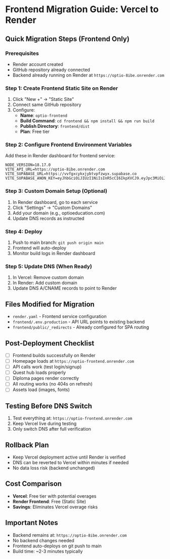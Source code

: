 # Frontend Migration Guide: Vercel to Render

## Quick Migration Steps (Frontend Only)

### Prerequisites
- Render account created
- GitHub repository already connected
- Backend already running on Render at `https://optio-8ibe.onrender.com`

### Step 1: Create Frontend Static Site on Render
1. Click "New +" → "Static Site"
2. Connect same GitHub repository
3. Configure:
   - **Name**: `optio-frontend`
   - **Build Command**: `cd frontend && npm install && npm run build`
   - **Publish Directory**: `frontend/dist`
   - **Plan**: Free tier

### Step 2: Configure Frontend Environment Variables
Add these in Render dashboard for frontend service:
```
NODE_VERSION=18.17.0
VITE_API_URL=https://optio-8ibe.onrender.com
VITE_SUPABASE_URL=https://vvfgxcykxjybtvpfzwyx.supabase.co
VITE_SUPABASE_ANON_KEY=eyJhbGciOiJIUzI1NiIsInR5cCI6IkpXVCJ9.eyJpc3MiOiJzdXBhYmFzZSIsInJlZiI6InZ2Zmd4Y3lreGp5YnR2cGZ6d3l4Iiwicm9sZSI6ImFub24iLCJpYXQiOjE3NTU5ODQ2NTAsImV4cCI6MjA3MTU2MDY1MH0.Bh00lJuio6mYbAaJDd7BXsdRkm8azGw2A8djCq7cmO0
```

### Step 3: Custom Domain Setup (Optional)
1. In Render dashboard, go to each service
2. Click "Settings" → "Custom Domains"
3. Add your domain (e.g., optioeducation.com)
4. Update DNS records as instructed

### Step 4: Deploy
1. Push to main branch: `git push origin main`
2. Frontend will auto-deploy
3. Monitor build logs in Render dashboard

### Step 5: Update DNS (When Ready)
1. In Vercel: Remove custom domain
2. In Render: Add custom domain 
3. Update DNS A/CNAME records to point to Render

## Files Modified for Migration
- `render.yaml` - Frontend service configuration
- `frontend/.env.production` - API URL points to existing backend
- `frontend/public/_redirects` - Already configured for SPA routing

## Post-Deployment Checklist
- [ ] Frontend builds successfully on Render
- [ ] Homepage loads at `https://optio-frontend.onrender.com`
- [ ] API calls work (test login/signup)
- [ ] Quest hub loads properly
- [ ] Diploma pages render correctly
- [ ] All routing works (no 404s on refresh)
- [ ] Assets load (images, fonts)

## Testing Before DNS Switch
1. Test everything at: `https://optio-frontend.onrender.com`
2. Keep Vercel live during testing
3. Only switch DNS after full verification

## Rollback Plan
- Keep Vercel deployment active until Render is verified
- DNS can be reverted to Vercel within minutes if needed
- No data loss risk (backend unchanged)

## Cost Comparison
- **Vercel**: Free tier with potential overages
- **Render Frontend**: Free (Static Site)
- **Savings**: Eliminates Vercel overage risks

## Important Notes
- Backend remains at: `https://optio-8ibe.onrender.com`  
- No backend changes needed
- Frontend auto-deploys on git push to main
- Build time: ~2-3 minutes typically